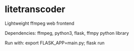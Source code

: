 # litetranscoder
Lightweight ffmpeg web frontend

Dependencies:
ffmpeg, python3, flask, ffmpy python library

Run with: export FLASK_APP=main.py; flask run
